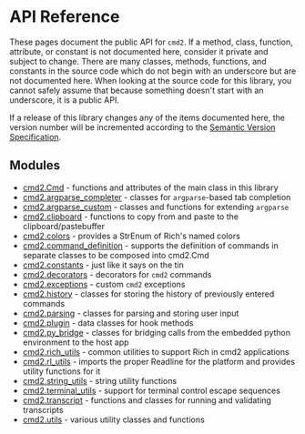 # API Reference

These pages document the public API for `cmd2`. If a method, class, function, attribute, or constant
is not documented here, consider it private and subject to change. There are many classes, methods,
functions, and constants in the source code which do not begin with an underscore but are not
documented here. When looking at the source code for this library, you cannot safely assume that
because something doesn't start with an underscore, it is a public API.

If a release of this library changes any of the items documented here, the version number will be
incremented according to the [Semantic Version Specification](https://semver.org).

## Modules

- [cmd2.Cmd](./cmd.md) - functions and attributes of the main class in this library
- [cmd2.argparse_completer](./argparse_completer.md) - classes for `argparse`-based tab completion
- [cmd2.argparse_custom](./argparse_custom.md) - classes and functions for extending `argparse`
- [cmd2.clipboard](./clipboard.md) - functions to copy from and paste to the clipboard/pastebuffer
- [cmd2.colors](./colors.md) - provides a StrEnum of Rich's named colors
- [cmd2.command_definition](./command_definition.md) - supports the definition of commands in
  separate classes to be composed into cmd2.Cmd
- [cmd2.constants](./constants.md) - just like it says on the tin
- [cmd2.decorators](./decorators.md) - decorators for `cmd2` commands
- [cmd2.exceptions](./exceptions.md) - custom `cmd2` exceptions
- [cmd2.history](./history.md) - classes for storing the history of previously entered commands
- [cmd2.parsing](./parsing.md) - classes for parsing and storing user input
- [cmd2.plugin](./plugin.md) - data classes for hook methods
- [cmd2.py_bridge](./py_bridge.md) - classes for bridging calls from the embedded python environment
  to the host app
- [cmd2.rich_utils](./rich_utils.md) - common utilities to support Rich in cmd2 applications
- [cmd2.rl_utils](./rl_utils.md) - imports the proper Readline for the platform and provides utility
  functions for it
- [cmd2.string_utils](./string_utils.md) - string utility functions
- [cmd2.terminal_utils](./terminal_utils.md) - support for terminal control escape sequences
- [cmd2.transcript](./transcript.md) - functions and classes for running and validating transcripts
- [cmd2.utils](./utils.md) - various utility classes and functions
